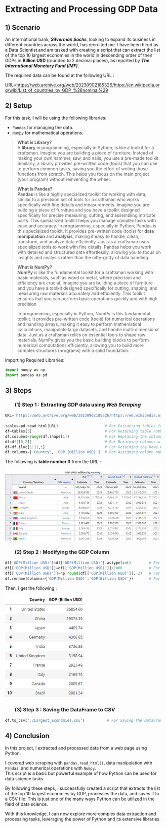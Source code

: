 # Extracting and Processing GDP Data
## 1) Scenario
An international bank, ***Silverman Sachs***, looking to expand its business in different countries across the world, has recruited me. I have been hired as a Data Scientist and am tasked with creating a script that can extract the list of the top 10 largest economies in the world in descending order of their GDPs in **Billion USD** (rounded to 2 decimal places), as reported by ***The International Monetary Fund (IMF)***.

The required data can be found at the following URL :

URL=https://web.archive.org/web/20230902185326/https://en.wikipedia.org/wiki/List_of_countries_by_GDP_%28nominal%29


## 2) Setup
For this task, I will be using the following libraries:
* `Pandas` for managing the data.
* `Numpy` for mathematical operations.
> **What is Library?**  
> A **library** in programming, especially in Python, is like a toolkit for a craftsman. Imagine you are building a piece of furniture. Instead of making your own hammer, saw, and nails, you use a pre-made toolkit. Similarly, a library provides pre-written code (tools) that you can use to perform common tasks, saving you the effort of writing those functions from scratch. This helps you focus on the main project (your program) without reinventing the wheel.

> **What is Pandas?**  
> **Pandas** is like a highly specialized toolkit for working with data, similar to a precision set of tools for a craftsman who works specifically with fine details and measurements. Imagine you are building a piece of furniture and you have a toolkit designed specifically for precise measuring, cutting, and assembling intricate parts. This specialized toolkit helps you manage complex tasks with ease and accuracy.
> In programming, especially in Python, Pandas is this specialized toolkit. It provides pre-written code (tools) for **data manipulation** and **analysis**, making it easy to handle, clean, transform, and analyze data efficiently. Just as a craftsman uses specialized tools to work with fine details, Pandas helps you work with detailed and structured data effortlessly, allowing you to focus on insights and analysis rather than the nitty-gritty of data handling.

> **What is NumPy?**  
> **NumPy** is like the fundamental toolkit for a craftsman working with basic materials, such as wood or metal, where precision and efficiency are crucial. Imagine you are building a piece of furniture and you have a toolkit designed specifically for cutting, shaping, and measuring raw materials accurately and efficiently. This toolkit ensures that you can perform basic operations quickly and with high precision.
> 
> In programming, especially in Python, NumPy is this fundamental toolkit. It provides pre-written code (tools) for numerical operations and handling arrays, making it easy to perform mathematical calculations, manipulate large datasets, and handle multi-dimensional data. Just as a craftsman relies on essential tools to shape raw materials, NumPy gives you the basic building blocks to perform numerical computations efficiently, allowing you to build more complex structures (programs) with a solid foundation.

Importing Required Libraries:
```python
import numpy as np
import pandas as pd
```


## 3) Steps
### &nbsp;&nbsp;&nbsp;&nbsp;&nbsp;&nbsp;&nbsp;&nbsp;(1) Step 1 : Extracting GDP data using ***Web Scraping***
```python
URL='https://web.archive.org/web/20230902185326/https://en.wikipedia.org/wiki/List_of_countries_by_GDP_%28nominal%29'

tables=pd.read_html(URL)                     # For Extracting tables from the webpage using pandas.
df=tables[3]                                 # For Retaining table number 3 as the required dataframe.
df.columns=range(df.shape[1])                # For Replacing the column headers with column numbers
df=df[[0,2]]                                 # For Retaining columns with index 0 and 2 (name of country and value of GDP)
df=df.iloc[1:11,:]                           # For Retaining the Rows with index 1 to 10, indicationg the top 10 economies of the world.
df.columns=['Country', 'GDP (Million USD)']  # For Assigning column names as "Country" and "GDP (Million USD)"
```
The following is **table number 3** from the URL :

![GDP table from the URL](https://github.com/Atikers/Images/blob/main/Project%20%231%20-%20image%20(1).jpg)


### &nbsp;&nbsp;&nbsp;&nbsp;&nbsp;&nbsp;&nbsp;&nbsp;(2) Step 2 : Modifying the GDP Column
```python
df['GDP(Million USD)']=df['GDP(Million USD)'].astype(int)        # For Changing the data type of the 'GDP(Million USD)' column to integer. Using astype() method
df[['GDP(Million USD']]=df[['GDP(Million USD)']]/1000            # For Converting the GDP value in Million USD to Billion USD
df[['GDP(Million USD)']]=np.round(df[['GDP(Million USD)']], 2)   # For Using numpy.round() method to round the value to 2 decimal places.
df.rename(Columns={'GDP(Million USD)':'GDP(Billion USD)'})       # For Renaming the column header from 'GDP (Million USD)' to 'GDP(Billion USD)'
```
Then, I get the following :

![GDP table](https://github.com/Atikers/images/blob/main/Project%20%231%20-%20image%20(2).jpg)


### &nbsp;&nbsp;&nbsp;&nbsp;&nbsp;&nbsp;&nbsp;&nbsp;(3) Step 3 : Saving the DataFrame to CSV
```python
df.to_csv('./Largest_Economies.csv')          # For Saving the DataFrame to a CSV file named "Largest_Economies.csv"
```

## 4) Conclusion
In this project, I extracted and processed data from a web page using Python.  

I covered web scraping with `pandas.read_html()`, data manipulation with `Pandas`, and numerical operations with `Numpy`.  
This script is a basic but powerful example of how Python can be used for data science tasks.

By following these steps, I successfully created a script that extracts the list of the top 10 largest economies by GDP, processes the data, and saves it to a CSV file. This is just one of the many ways Python can be utilized in the field of data science.

With this knowledge, I can now explore more complex data extraction and processing tasks, leveraging the power of Python and its extensive libraries.
